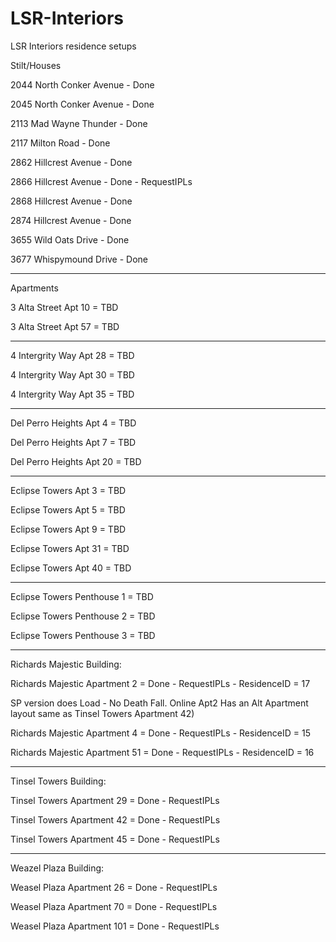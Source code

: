 # LSR-Interiors
LSR Interiors residence setups

Stilt/Houses

2044 North Conker Avenue - Done

2045 North Conker Avenue - Done

2113 Mad Wayne Thunder - Done

2117 Milton Road - Done

2862 Hillcrest Avenue - Done

2866 Hillcrest Avenue - Done - RequestIPLs

2868 Hillcrest Avenue - Done

2874 Hillcrest Avenue - Done

3655 Wild Oats Drive - Done

3677 Whispymound Drive - Done

-------------------------

Apartments

3 Alta Street Apt 10 = TBD

3 Alta Street Apt 57 = TBD

------


4 Intergrity Way Apt 28 = TBD

4 Intergrity Way Apt 30 = TBD

4 Intergrity Way Apt 35 = TBD


-----

Del Perro Heights Apt 4 = TBD

Del Perro Heights Apt 7 = TBD

Del Perro Heights Apt 20 = TBD


------

Eclipse Towers Apt 3 = TBD

Eclipse Towers Apt 5 = TBD

Eclipse Towers Apt 9 = TBD

Eclipse Towers Apt 31 = TBD

Eclipse Towers Apt 40 = TBD



-----

Eclipse Towers Penthouse 1 = TBD

Eclipse Towers Penthouse 2 = TBD

Eclipse Towers Penthouse 3 = TBD


------

Richards Majestic Building:

Richards Majestic Apartment 2 = Done - RequestIPLs - ResidenceID = 17

SP version does Load - No Death Fall. 
Online Apt2 Has an Alt Apartment layout same as Tinsel Towers Apartment 42)


Richards Majestic Apartment 4 = Done - RequestIPLs - ResidenceID = 15

Richards Majestic Apartment 51 = Done  - RequestIPLs  - ResidenceID = 16


------
Tinsel Towers Building:

Tinsel Towers Apartment 29 = Done - RequestIPLs

Tinsel Towers Apartment 42 = Done - RequestIPLs

Tinsel Towers Apartment 45 = Done - RequestIPLs


------
Weazel Plaza Building: 


Weasel Plaza Apartment 26 = Done - RequestIPLs

Weasel Plaza Apartment 70 = Done - RequestIPLs

Weasel Plaza Apartment 101 = Done - RequestIPLs


